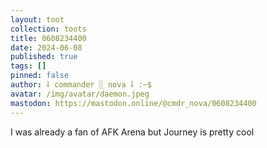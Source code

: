 ```yaml
---
layout: toot
collection: toots
title: 0608234400
date: 2024-06-08
published: true
tags: []
pinned: false
author: ⸸ commander ░ nova ⸸ :~$
avatar: /img/avatar/daemon.jpeg
mastodon: https://mastodon.online/@cmdr_nova/0608234400
---
```


I was already a fan of AFK Arena but Journey is pretty cool
